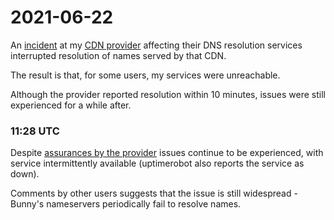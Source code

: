 2021-06-22
============

An [incident](https://status.bunnycdn.com/incidents/qbvwvmx82mnv) at my [CDN provider](https://twitter.com/BunnyCDN) affecting their DNS resolution services interrupted resolution of names served by that CDN.

The result is that, for some users, my services were unreachable.

Although the provider reported resolution within 10 minutes, issues were still experienced for a while after.


### 11:28 UTC

Despite [assurances by the provider](https://twitter.com/BunnyCDN/status/1407266033627394048) issues continue to be experienced, with service intermittently available (uptimerobot also reports the service as down).

Comments by other users suggests that the issue is still widespread - Bunny's nameservers periodically fail to resolve names.
